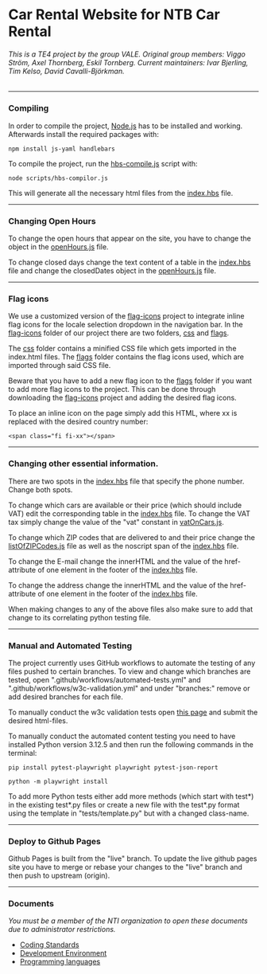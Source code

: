 # Car Rental Website for NTB Car Rental

###### This is a TE4 project by the group VALE. Original group members: Viggo Ström, Axel Thornberg, Eskil Tornberg. Current maintainers: Ivar Bjerling, Tim Kelso, David Cavalli-Björkman.

---

### Compiling

In order to compile the project, [Node.js](https://nodejs.org/en) has to be installed and working.
Afterwards install the required packages with:

``npm install js-yaml handlebars``

To compile the project, run the [hbs-compile.js](https://github.com/NTIG-Uppsala/TE4-VALE-Biluthyrning/blob/main/scripts/hbs-compilor.js) script with:

``node scripts/hbs-compilor.js``

This will generate all the necessary html files from the [index.hbs](https://github.com/NTIG-Uppsala/TE4-VALE-Biluthyrning/blob/main/hbs/index.hbs) file.

---

### Changing Open Hours

To change the open hours that appear on the site, you have to change the object in the [openHours.js](https://github.com/NTIG-Uppsala/TE4-VALE-Biluthyrning/blob/main/public/js/openHours.js) file.

To change closed days change the text content of a table in the [index.hbs](https://github.com/NTIG-Uppsala/TE4-VALE-Biluthyrning/blob/main/hbs/index.hbs) file and change the closedDates object in the [openHours.js](https://github.com/NTIG-Uppsala/TE4-VALE-Biluthyrning/blob/main/public/js/openHours.js) file.

---

### Flag icons
We use a customized version of the [flag-icons](https://github.com/lipis/flag-icons) project to integrate inline flag icons for the locale selection dropdown in the navigation bar. 
In the [flag-icons](https://github.com/NTIG-Uppsala/TE4-VALE-Biluthyrning/blob/main/public/style/flag-icons/) folder of our project there are two folders, 
[css](https://github.com/NTIG-Uppsala/TE4-VALE-Biluthyrning/blob/main/public/style/flag-icons/css) and
[flags](https://github.com/NTIG-Uppsala/TE4-VALE-Biluthyrning/blob/main/public/style/flag-icons/flags).

The [css](https://github.com/NTIG-Uppsala/TE4-VALE-Biluthyrning/blob/main/public/style/flag-icons/css) folder contains a minified CSS file which gets imported in the index.html files.
The [flags](https://github.com/NTIG-Uppsala/TE4-VALE-Biluthyrning/blob/main/public/style/flag-icons/flags) folder contains the flag icons used, which are imported through said CSS file.

Beware that you have to add a new flag icon to the [flags](https://github.com/NTIG-Uppsala/TE4-VALE-Biluthyrning/blob/main/public/style/flag-icons/flags) folder if you want to add more flag icons to the project.
This can be done through downloading the [flag-icons](https://github.com/lipis/flag-icons) project and adding the desired flag icons.

To place an inline icon on the page simply add this HTML, where xx is replaced with the desired country number:

    <span class="fi fi-xx"></span>

---

### Changing other essential information.

There are two spots in the [index.hbs](https://github.com/NTIG-Uppsala/TE4-VALE-Biluthyrning/blob/main/hbs/index.hbs) file that specify the phone number. Change both spots.

To change which cars are available or their price (which should include VAT) edit the corresponding table in the [index.hbs](https://github.com/NTIG-Uppsala/TE4-VALE-Biluthyrning/blob/main/hbs/index.hbs) file. To change the VAT tax simply change the value of the "vat" constant in [vatOnCars.js](https://github.com/NTIG-Uppsala/TE4-VALE-Biluthyrning/blob/main/public/js/vatOnCars.js).

To change which ZIP codes that are delivered to and their price change the [listOfZIPCodes.js](https://github.com/NTIG-Uppsala/TE4-VALE-Biluthyrning/blob/main/public/js/listOfZIPCodes.js) file as well as the noscript span of the [index.hbs](https://github.com/NTIG-Uppsala/TE4-VALE-Biluthyrning/blob/main/hbs/index.hbs) file.

To change the E-mail change the innerHTML and the value of the href-attribute of one element in the footer of the [index.hbs](https://github.com/NTIG-Uppsala/TE4-VALE-Biluthyrning/blob/main/hbs/index.hbs) file.

To change the address change the innerHTML and the value of the href-attribute of one element in the footer of the [index.hbs](https://github.com/NTIG-Uppsala/TE4-VALE-Biluthyrning/blob/main/hbs/index.hbs) file.

When making changes to any of the above files also make sure to add that change to its correlating python testing file.

---

### Manual and Automated Testing

The project currently uses GitHub workflows to automate the testing of any files pushed to certain branches. To view and change which branches are tested, open ".github/workflows/automated-tests.yml" and ".github/workflows/w3c-validation.yml" and under "branches:" remove or add desired branches for each file.

To manually conduct the w3c validation tests open [this page](https://validator.w3.org/#validate_by_upload) and submit the desired html-files.

To manually conduct the automated content testing you need to have installed Python version 3.12.5 and then run the following commands in the terminal: 

``pip install pytest-playwright playwright pytest-json-report``

``python -m playwright install``

To add more Python tests either add more methods (which start with test*) in the existing test*.py files or create a new file with the test*.py format using the template in "tests/template.py" but with a changed class-name.

---

### Deploy to Github Pages

Github Pages is built from the "live" branch.
To update the live github pages site you have to merge or rebase your changes to the "live" branch and then push to upstream (origin).

---

### Documents

_You must be a member of the NTI organization to open these documents due to administrator restrictions._

-   [Coding Standards](https://docs.google.com/document/d/1dJfQdgAl6E9tcHBeBnb0e2uB0bi2bdLuae2takOrGkk)
-   [Development Environment](https://docs.google.com/document/d/1Ssf3YnYcBpyaFDB6_u13xwsDctFAzLoYFpRsogTgHsQ)
-   [Programming languages](https://docs.google.com/document/d/1SSwpfVekfKO-xPAD7ia-tl_2XUqu4rodW4a1T_FcxaQ)